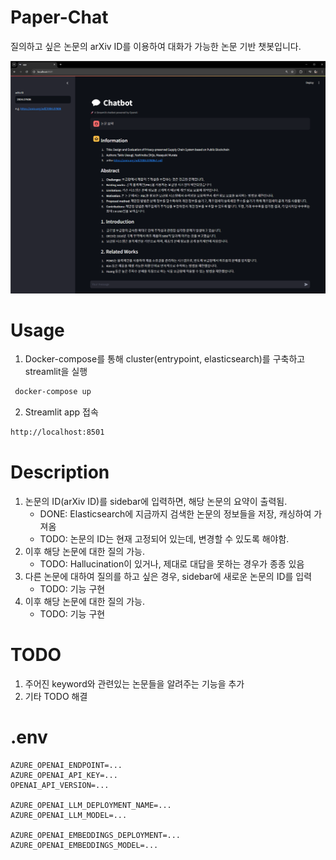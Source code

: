 # Paper-Chat

질의하고 싶은 논문의 arXiv ID를 이용하여 대화가 가능한 논문 기반 챗봇입니다.

![alt text](assets/image.png)

# Usage

1. Docker-compose를 통해 cluster(entrypoint, elasticsearch)를 구축하고 streamlit을 실행

```bash
 docker-compose up
```

2. Streamlit app 접속

```bash
http://localhost:8501
```

# Description

1. 논문의 ID(arXiv ID)를 sidebar에 입력하면, 해당 논문의 요약이 출력됨.
   - DONE: Elasticsearch에 지금까지 검색한 논문의 정보들을 저장, 캐싱하여 가져옴
   - TODO: 논문의 ID는 현재 고정되어 있는데, 변경할 수 있도록 해야함.
2. 이후 해당 논문에 대한 질의 가능.
   - TODO: Hallucination이 있거나, 제대로 대답을 못하는 경우가 종종 있음
3. 다른 논문에 대하여 질의를 하고 싶은 경우, sidebar에 새로운 논문의 ID를 입력
   - TODO: 기능 구현
4. 이후 해당 논문에 대한 질의 가능.
   - TODO: 기능 구현

# TODO

1. 주어진 keyword와 관련있는 논문들을 알려주는 기능을 추가
2. 기타 TODO 해결

# .env

```
AZURE_OPENAI_ENDPOINT=...
AZURE_OPENAI_API_KEY=...
OPENAI_API_VERSION=...

AZURE_OPENAI_LLM_DEPLOYMENT_NAME=...
AZURE_OPENAI_LLM_MODEL=...

AZURE_OPENAI_EMBEDDINGS_DEPLOYMENT=...
AZURE_OPENAI_EMBEDDINGS_MODEL=...
```
